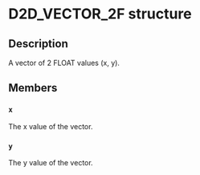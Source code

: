 # D2D_VECTOR_2F structure

## Description

A vector of 2 FLOAT values (x, y).

## Members

### `x`

The x value of the vector.

### `y`

The y value of the vector.